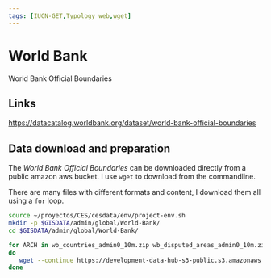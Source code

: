 ```yaml
---
tags: [IUCN-GET,Typology web,wget]
---
```

# World Bank

World Bank Official Boundaries

## Links

https://datacatalog.worldbank.org/dataset/world-bank-official-boundaries

## Data download and preparation

The *World Bank Official Boundaries* can be downloaded directly from a public amazon aws bucket. I use `wget` to download from the commandline. 

There are many files with different formats and content, I download them all using a `for` loop.

```sh
source ~/proyectos/CES/cesdata/env/project-env.sh
mkdir -p $GISDATA/admin/global/World-Bank/
cd $GISDATA/admin/global/World-Bank/

for ARCH in wb_countries_admin0_10m.zip wb_disputed_areas_admin0_10m.zip wb_disputed_areas_admin0_10m.zip wb_adm0_boundary_lines_10m.zip wb_adm0_boundary_lines_disputed_areas_10m.zip wb_coastlines_10m.zip wb_land_10m.zip wb_boundaries.gdb.zip wb_boundaries_geojson_highres.zip wb_boundaries_geojson_lowres.zip wb_boundaries_topojson.zip wb_boundaries_wgs84.zip
do
   wget --continue https://development-data-hub-s3-public.s3.amazonaws.com/ddhfiles/779551/${ARCH}
done
```
